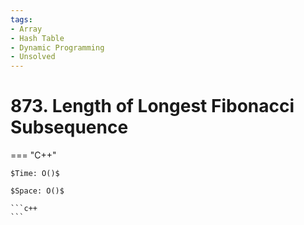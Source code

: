 ```yaml
---
tags:
- Array
- Hash Table
- Dynamic Programming
- Unsolved
---
```



# 873. Length of Longest Fibonacci Subsequence

=== "C++"

    $Time: O()$

    $Space: O()$

    ```c++
    ```